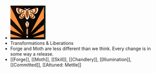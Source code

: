 - ![image.png](../assets/image_1701093626154_0.png)
- Transformations & Liberations
- Forge and Moth are less different than we think. Every change is in some way a release.
- [[Forge]], [[Moth]], [[Skill]], [[Chandlery]], [[Illumination]], [[Committed]], [[Attuned: Mettle]]